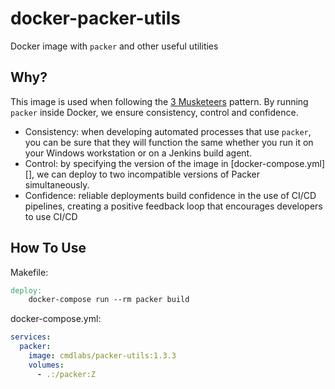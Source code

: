 # docker-packer-utils

Docker image with `packer` and other useful utilities

## Why?

This image is used when following the [3 Musketeers] pattern. By running `packer` inside Docker, we ensure consistency, control and confidence.

  * Consistency: when developing automated processes that use `packer`, you can be sure that they will function the same whether you run it on your Windows workstation or on a Jenkins build agent.
  * Control: by specifying the version of the image in [docker-compose.yml][], we can deploy to two incompatible versions of Packer simultaneously.
  * Confidence: reliable deployments build confidence in the use of CI/CD pipelines, creating a positive feedback loop that encourages developers to use CI/CD

[3 Musketeers]: https://3musketeers.io/


## How To Use

Makefile:
```Makefile
deploy:
	docker-compose run --rm packer build
```

docker-compose.yml:
```yaml
services:
  packer:
    image: cmdlabs/packer-utils:1.3.3
    volumes:
      - .:/packer:Z
```
